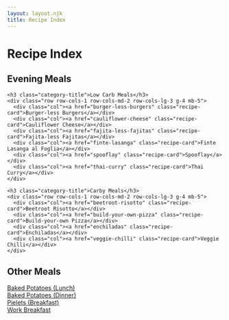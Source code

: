 ```yaml
---
layout: layout.njk
title: Recipe Index
---
```


<div class="recipe-index">
  <h1 class="mb-4">Recipe Index</h1>

  <div class="category-section">
    <h2 class="mb-3">Evening Meals</h2>
    
    <h3 class="category-title">Low Carb Meals</h3>
    <div class="row row-cols-1 row-cols-md-2 row-cols-lg-3 g-4 mb-5">
      <div class="col"><a href="burger-less-burgers" class="recipe-card">Burger-less Burgers</a></div>
      <div class="col"><a href="cauliflower-cheese" class="recipe-card">Cauliflower Cheese</a></div>
      <div class="col"><a href="fajita-less-fajitas" class="recipe-card">Fajita-less Fajitas</a></div>
      <div class="col"><a href="finte-lasanga" class="recipe-card">Finte Lasanga al Foglia</a></div>
      <div class="col"><a href="spooflay" class="recipe-card">Spooflay</a></div>
      <div class="col"><a href="thai-curry" class="recipe-card">Thai Curry</a></div>
    </div>

    <h3 class="category-title">Carby Meals</h3>
    <div class="row row-cols-1 row-cols-md-2 row-cols-lg-3 g-4 mb-5">
      <div class="col"><a href="beetroot-risotto" class="recipe-card">Beetroot Risotto</a></div>
      <div class="col"><a href="build-your-own-pizza" class="recipe-card">Build-your-own Pizza</a></div>
      <div class="col"><a href="enchiladas" class="recipe-card">Enchiladas</a></div>
      <div class="col"><a href="veggie-chilli" class="recipe-card">Veggie Chilli</a></div>
    </div>
  </div>

  <div class="category-section">
    <h2 class="mb-3">Other Meals</h2>
    <div class="row row-cols-1 row-cols-md-2 row-cols-lg-3 g-4 mb-5">
      <div class="col"><a href="baked-potatoes" class="recipe-card">Baked Potatoes (Lunch)</a></div>
      <div class="col"><a href="baked-potatoes" class="recipe-card">Baked Potatoes (Dinner)</a></div>
      <div class="col"><a href="pielets" class="recipe-card">Pielets (Breakfast)</a></div>
      <div class="col"><a href="work-breakfast" class="recipe-card">Work Breakfast</a></div>
    </div>
  </div>
</div>
